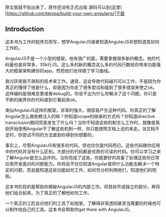 原文我就不贴出来了，原作还没有正式出版
源码可以到(这里)[https://github.com/teropa/build-your-own-angularjs/]下载

## Introduction

这本书为工作的程序员而写，想学AngularJS或者知道AngularJS并想知道其如何工作的。

AngularJS不是一个小型的框架。他有很广的面，需要掌握很多新的概念。他的代码量也是非常多，35k行JS。这么多的新的概念这么多的代码行数给你带来功能强大的框架来构建你的app，然而他们也伴随了学习曲线。

我讨厌用我不熟知的技术来工作。通常，这会导致代码碰巧可以工作，不是因为你真正的懂得了他是什么，却是因为你走了很多尝试和碰到了很多错误来使之ok。这样编码是很难变更或者debug的。你说不出为什么你解决了这个问题。你只是不断的拨弄你的代码直到它看起来ok。

类似AngularJS这样的框架，非常的强大，很容易产生这种代码。你真正的了解Angular怎么做依赖注入的嘛？你知道scope的继承的方式吗？你知道directive transclusion期间究竟发生了什么吗？当你不知道这些机制怎么工作时，就像是我刚开始使用Angular不了解这些机制一样，你只能按照文档上说的来走。当文档不足时，你尝试不同的方法直到你得到你想要的。

事实上，尽管AngularJS有很多的代码，但也仅仅是代码而已。这些代码跟你应用中的代码并没有什么区别。大部分的代码都是优质的可读的代码。你可以学习之来了解Angular是怎么运作的。当你完成了这些，你就更好的具备了处理这些你日常应用开发面对的问题能力。你将会不仅仅知道Angular提供什么功能去解决一个特定的问题，而且能知道这些功能如何工作，如何充分的利用他们，知道他们的短板。

这本书的目的是帮助你揭秘AngularJS的内部工作。将其拆开成独立的部分，再将他们组合起来，为了真正的了解他如何工作。

一个真正的工匠会对他们的工具了如指掌。了解得非常透彻甚至当需要的时候他可以制作他自己的工具。这本书会帮助你get there with AngularJS。